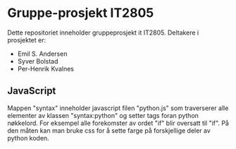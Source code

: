 Gruppe-prosjekt IT2805
=====================

Dette repositoriet inneholder gruppeprosjekt it IT2805.
Deltakere i prosjektet er:

 - Emil S. Andersen
 - Syver Bolstad
 - Per-Henrik Kvalnes

JavaScript
----------
Mappen "syntax" inneholder javascript filen "python.js" som 
traverserer alle elementer av klassen "syntax:python" og setter
tags foran python nøkkelord. For eksempel alle forekomster av
ordet "if" blir oversatt til "<key>if</key>". På den måten
kan man bruke css for å sette farge på forskjellige deler av
python koden.

